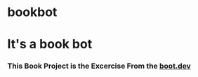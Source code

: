 # bookbot

# It's a book bot
### This Book Project is the Excercise From the [boot.dev](https://www.boot.dev)
